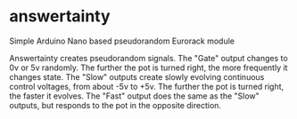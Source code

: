 # answertainty
Simple Arduino Nano based pseudorandom Eurorack module

Answertainty creates pseudorandom signals.
The "Gate" output changes to 0v or 5v randomly. The further the pot is turned right, the more frequently it changes state.
The "Slow" outputs create slowly evolving continuous control voltages, from about -5v to +5v. The further the pot is turned right, the faster it evolves.
The "Fast" output does the same as the "Slow" outputs, but responds to the pot in the opposite direction.
